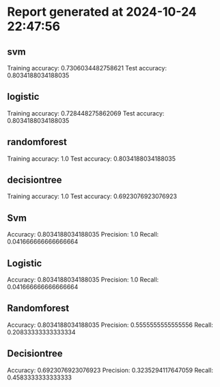 # Report generated at 2024-10-24 22:47:56

## svm

Training accuracy: 0.7306034482758621
Test accuracy: 0.8034188034188035

## logistic

Training accuracy: 0.728448275862069
Test accuracy: 0.8034188034188035

## randomforest

Training accuracy: 1.0
Test accuracy: 0.8034188034188035

## decisiontree

Training accuracy: 1.0
Test accuracy: 0.6923076923076923

## Svm

Accuracy: 0.8034188034188035
Precision: 1.0
Recall: 0.041666666666666664

## Logistic

Accuracy: 0.8034188034188035
Precision: 1.0
Recall: 0.041666666666666664

## Randomforest

Accuracy: 0.8034188034188035
Precision: 0.5555555555555556
Recall: 0.20833333333333334

## Decisiontree

Accuracy: 0.6923076923076923
Precision: 0.3235294117647059
Recall: 0.4583333333333333

